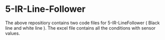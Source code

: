 # 5-IR-Line-Follower

The above repositiory contains two code files for 5-IR-LineFollower ( Black line and white line ). The excel file contains all the conditions with sensor values.

